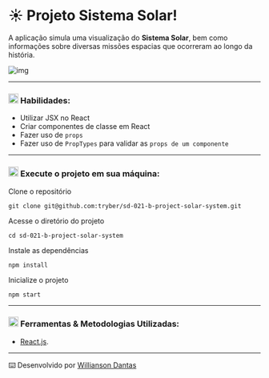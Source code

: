 # :sunny: Projeto Sistema Solar!

A aplicação simula uma visualização do **Sistema Solar**, bem como informações sobre diversas missões espacias que ocorreram ao longo da história.

![img](https://g3i5r4x7.rocketcdn.me/wp-content/uploads/2020/10/sistema-solar-origem-composicao-principais-astros-e-caracteristicas-1.jpg)

-----

### <img height="20" src="https://raw.githubusercontent.com/innng/innng/master/assets/soulgem-sayaka.gif"/> Habilidades:

  - Utilizar JSX no React
  - Criar componentes de classe em React
  - Fazer uso de `props`
  - Fazer uso de `PropTypes` para validar as `props de um componente`

-----

### <img height="20" src="https://raw.githubusercontent.com/innng/innng/master/assets/soulgem-sayaka.gif"/> Execute o projeto em sua máquina:

Clone o repositório
```
git clone git@github.com:tryber/sd-021-b-project-solar-system.git
```

Acesse o diretório do projeto
```
cd sd-021-b-project-solar-system
```

Instale as dependências
```
npm install
```

Inicialize o projeto
```
npm start
```

-----

### <img height="20" src="https://raw.githubusercontent.com/innng/innng/master/assets/soulgem-sayaka.gif"/> Ferramentas & Metodologias Utilizadas:

  - [React.js](https://reactjs.org/docs/getting-started.html).

-----

⌨️ Desenvolvido por [Willianson Dantas](https://www.linkedin.com/in/willianson-dantas/)

<!-- 
-->
